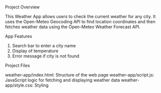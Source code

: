 Project Overview

This Weather App allows users to check the current weather for any city. It uses the Open-Meteo Geocoding API to find location coordinates and then fetches weather data using the Open-Meteo Weather Forecast API.


App Features

1. Search bar to enter a city name
2. Display of temperature
3. Error message if city is not found


Project Files

weather-app/index.html: Structure of the web page
weather-app/script.js: JavaScript logic for fetching and displaying weather data
weather-app/style.css: Styling
